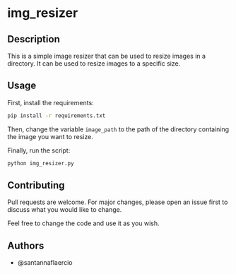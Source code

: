 # img_resizer

## Description

This is a simple image resizer that can be used to resize images in a directory. It can be used to resize images to a
specific size.

## Usage

First, install the requirements:

```bash
pip install -r requirements.txt
```

Then, change the variable `image_path` to the path of the directory containing the image you want to resize.

Finally, run the script:

```bash
python img_resizer.py
```

## Contributing

Pull requests are welcome. For major changes, please open an issue first to discuss what you would like to change.

Feel free to change the code and use it as you wish.

## Authors

- @santannaflaercio